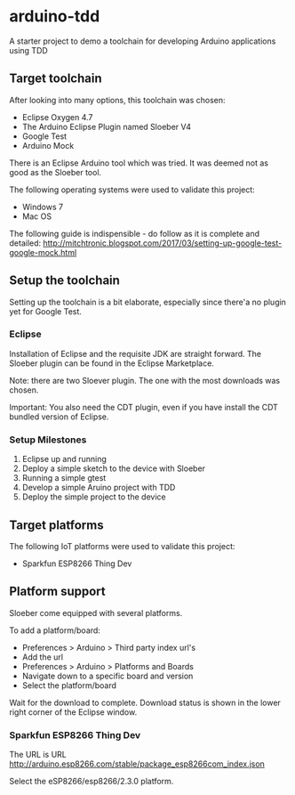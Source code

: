 # arduino-tdd
A starter project to demo a toolchain for developing Arduino applications using TDD

## Target toolchain
After looking into many options, this toolchain was chosen:
- Eclipse Oxygen 4.7
- The Arduino Eclipse Plugin named Sloeber V4
- Google Test
- Arduino Mock

There is an Eclipse Arduino tool which was tried. It was deemed not as good as the Sloeber tool.

The following operating systems were used to validate this project:
- Windows 7
- Mac OS

The following guide is indispensible - do follow as it is complete and detailed: http://mitchtronic.blogspot.com/2017/03/setting-up-google-test-google-mock.html

## Setup the toolchain

Setting up the toolchain is a bit elaborate, especially since there'a no plugin yet for Google Test.

### Eclipse
Installation of Eclipse and the requisite JDK are straight forward.
The Sloeber plugin can be found in the Eclipse Marketplace.

Note: there are two Sloever plugin. The one with the most downloads was chosen.

Important: You also need the CDT plugin, even if you have install the CDT bundled version of Eclipse.

### Setup Milestones

1. Eclipse up and running
2. Deploy a simple sketch to the device with Sloeber
3. Running a simple gtest
4. Develop a simple Aruino project with TDD
1. Deploy the simple project to the device

## Target platforms
The following IoT platforms were used to validate this project:
- Sparkfun ESP8266 Thing Dev

## Platform support
Sloeber come equipped with several platforms.

To add a platform/board:
- Preferences > Arduino > Third party index url's
- Add the url
- Preferences > Arduino > Platforms and Boards
- Navigate down to a specific board and version
- Select the platform/board

Wait for the download to complete. Download status is shown in the lower right corner of the Eclipse window.

### Sparkfun ESP8266 Thing Dev

The URL is URL http://arduino.esp8266.com/stable/package_esp8266com_index.json

Select the eSP8266/esp8266/2.3.0 platform.
